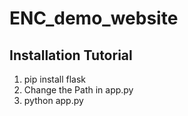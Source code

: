 # ENC_demo_website

## Installation Tutorial

1. pip install flask
2. Change the Path in app.py
3. python app.py
